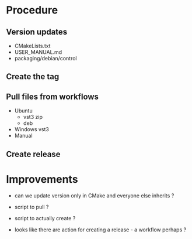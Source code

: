 # Procedure

## Version updates
- CMakeLists.txt
- USER_MANUAL.md
- packaging/debian/control

## Create the tag

## Pull files from workflows
- Ubuntu
  - vst3 zip
  - deb
- Windows vst3
- Manual

## Create release

# Improvements
- can we update version only in CMake and
  everyone else inherits ?

- script to pull ?

- script to actually create ?

- looks like there are action for creating a
  release - a workflow perhaps ?
